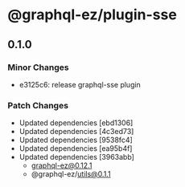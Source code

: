 # @graphql-ez/plugin-sse

## 0.1.0
### Minor Changes

- e3125c6: release graphql-sse plugin

### Patch Changes

- Updated dependencies [ebd1306]
- Updated dependencies [4c3ed73]
- Updated dependencies [9538fc4]
- Updated dependencies [ea95b4f]
- Updated dependencies [3963abb]
  - graphql-ez@0.12.1
  - @graphql-ez/utils@0.1.1
